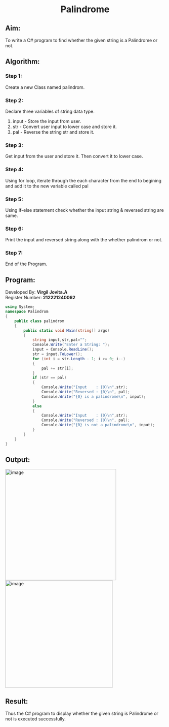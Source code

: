 # <p align="center">Palindrome</p>
## Aim:
To write a C# program to find whether the given string is a Palindrome or not.
## Algorithm:
### Step 1:
Create a new Class named palindrom.
### Step 2:
Declare three variables of string data type.
1. input - Store the input from user.
2. str - Convert user input to lower case and store it.
3. pal - Reverse the string str and store it.
### Step 3:
Get input from the user and store it. Then convert it to lower case.
### Step 4:
Using for loop, iterate through the each character from the end to begining and add it to the new variable called pal
### Step 5:
Using If-else statement check whether the input string & reversed string are same.
### Step 6:
Print the input and reversed string along with the whether palindrom or not.
### Step 7:
End of the Program.
## Program:
Developed By: **Virgil Jovita.A**
<br/>
Register Number: **212221240062**
```C#
using System;
namespace Palindrom
{
    public class palindrom
    {
        public static void Main(string[] args)
        {
            string input,str,pal="";
            Console.Write("Enter a String: ");
            input = Console.ReadLine();
            str = input.ToLower();
            for (int i = str.Length - 1; i >= 0; i--)
            {
                pal += str[i];
            }
            if (str == pal)
            {
                Console.Write("Input    : {0}\n",str);
                Console.Write("Reversed : {0}\n", pal);
                Console.Write("{0} is a palindrome\n", input);
            }
            else
            {
                Console.Write("Input    : {0}\n",str);
                Console.Write("Reversed : {0}\n", pal);
                Console.Write("{0} is not a palindrome\n", input);
            }
        }
    }
}
```
## Output:

<img width="350" alt="image" src="https://user-images.githubusercontent.com/94174503/226607572-d2d0f8b9-99ce-4a76-aad1-22bc4176cd76.png">
<img width="339" alt="image" src="https://user-images.githubusercontent.com/93427237/224767576-3969e05b-c8b1-4f92-b71f-c2aaee2f8711.png">

## Result:
Thus the C# program to display whether the given string is Palindrome or not is executed successfully.
